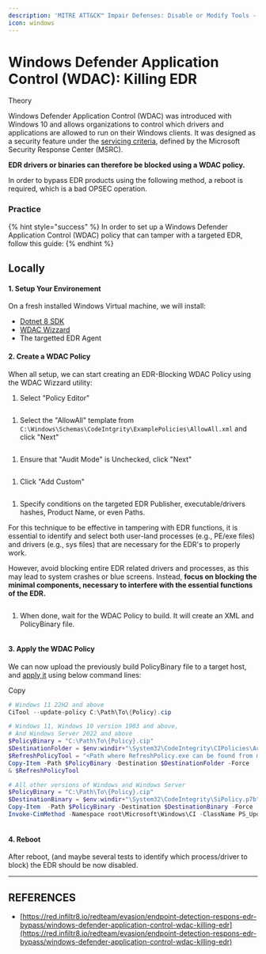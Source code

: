 ```yaml
---
description: 'MITRE ATT&CK™ Impair Defenses: Disable or Modify Tools - Technique T1562.001'
icon: windows
---
```


# Windows Defender Application Control (WDAC): Killing EDR

Theory

Windows Defender Application Control (WDAC) was introduced with Windows 10 and allows organizations to control which drivers and applications are allowed to run on their Windows clients. It was designed as a security feature under the [servicing criteria](https://www.microsoft.com/msrc/windows-security-servicing-criteria), defined by the Microsoft Security Response Center (MSRC).

**EDR drivers or binaries can therefore be blocked using a WDAC policy.**

In order to bypass EDR products using the following method, a reboot is required, which is a bad OPSEC operation.

### Practice <a href="#practice" id="practice"></a>

{% hint style="success" %}
In order to set up a Windows Defender Application Control (WDAC) policy that can tamper with a targeted EDR, follow this guide:
{% endhint %}



## Locally

#### 1. Setup Your Environement <a href="#id-1.-setup-your-environement" id="id-1.-setup-your-environement"></a>

On a fresh installed Windows Virtual machine, we will install:

* [Dotnet 8 SDK](https://dotnet.microsoft.com/en-us/download/dotnet/thank-you/sdk-8.0.403-windows-x64-installer)
* [WDAC Wizzard](https://webapp-wdac-wizard.azurewebsites.net/)
* The targetted EDR Agent

#### 2. Create a WDAC Policy <a href="#id-2.-create-a-wdac-policy" id="id-2.-create-a-wdac-policy"></a>

When all setup, we can start creating an EDR-Blocking WDAC Policy using the WDAC Wizzard utility:

1. Select "Policy Editor"

<figure><img src="https://red.infiltr8.io/~gitbook/image?url=https%3A%2F%2F329872044-files.gitbook.io%2F%7E%2Ffiles%2Fv0%2Fb%2Fgitbook-x-prod.appspot.com%2Fo%2Fspaces%252FMdUKdzuqIuObdvCB3mUR%252Fuploads%252FpgulpaVarQIy0lA4idjN%252Fimage-20241009110409414.png%3Falt%3Dmedia%26token%3Db5a05316-0eb3-4af2-9290-408363c9358a&#x26;width=768&#x26;dpr=4&#x26;quality=100&#x26;sign=688cf5db&#x26;sv=2" alt=""><figcaption></figcaption></figure>

1. Select the "AllowAll" template from `C:\Windows\Schemas\CodeIntgrity\ExamplePolicies\AllowAll.xml` and click "Next"

<figure><img src="https://red.infiltr8.io/~gitbook/image?url=https%3A%2F%2F329872044-files.gitbook.io%2F%7E%2Ffiles%2Fv0%2Fb%2Fgitbook-x-prod.appspot.com%2Fo%2Fspaces%252FMdUKdzuqIuObdvCB3mUR%252Fuploads%252F3C1qVlckYQW0y4G1rlyV%252Fimage-20241009110346223.png%3Falt%3Dmedia%26token%3Dc87b2bdc-3ae5-4ff6-8b72-6a441a2018f1&#x26;width=768&#x26;dpr=4&#x26;quality=100&#x26;sign=808d4857&#x26;sv=2" alt=""><figcaption></figcaption></figure>

1. Ensure that "Audit Mode" is Unchecked, click "Next"

<figure><img src="https://red.infiltr8.io/~gitbook/image?url=https%3A%2F%2F329872044-files.gitbook.io%2F%7E%2Ffiles%2Fv0%2Fb%2Fgitbook-x-prod.appspot.com%2Fo%2Fspaces%252FMdUKdzuqIuObdvCB3mUR%252Fuploads%252FXvPvoOsRrWSiEz6qtLUY%252Fimage-20241008151153062.png%3Falt%3Dmedia%26token%3Db977fb6f-022d-40ab-a7e0-4dc761803842&#x26;width=768&#x26;dpr=4&#x26;quality=100&#x26;sign=250e93e7&#x26;sv=2" alt=""><figcaption></figcaption></figure>

1. Click "Add Custom"

<figure><img src="https://red.infiltr8.io/~gitbook/image?url=https%3A%2F%2F329872044-files.gitbook.io%2F%7E%2Ffiles%2Fv0%2Fb%2Fgitbook-x-prod.appspot.com%2Fo%2Fspaces%252FMdUKdzuqIuObdvCB3mUR%252Fuploads%252FpOVtNDwzvod8XX1OOFCg%252Fimage-20241009111120016.png%3Falt%3Dmedia%26token%3Df5d200f0-8f18-46f2-9c96-9fe96c64967e&#x26;width=768&#x26;dpr=4&#x26;quality=100&#x26;sign=b08aebb0&#x26;sv=2" alt=""><figcaption></figcaption></figure>

1. Specify conditions on the targeted EDR Publisher, executable/drivers hashes, Product Name, or even Paths.

For this technique to be effective in tampering with EDR functions, it is essential to identify and select both user-land processes (e.g., PE/exe files) and drivers (e.g., sys files) that are necessary for the EDR's to properly work.

However, avoid blocking entire EDR related drivers and processes, as this may lead to system crashes or blue screens. Instead, **focus on blocking the minimal components, necessary to interfere with the essential functions of the EDR.**

<figure><img src="https://red.infiltr8.io/~gitbook/image?url=https%3A%2F%2F329872044-files.gitbook.io%2F%7E%2Ffiles%2Fv0%2Fb%2Fgitbook-x-prod.appspot.com%2Fo%2Fspaces%252FMdUKdzuqIuObdvCB3mUR%252Fuploads%252FcFKI3wklAaLX1LdytLy8%252Fimage-20241008161041864.jpg%3Falt%3Dmedia%26token%3D35ce9cf1-ba36-420d-8c1f-a382b199433f&#x26;width=768&#x26;dpr=4&#x26;quality=100&#x26;sign=5f1c54d0&#x26;sv=2" alt=""><figcaption></figcaption></figure>

1. When done, wait for the WDAC Policy to build. It will create an XML and PolicyBinary file.

<figure><img src="https://red.infiltr8.io/~gitbook/image?url=https%3A%2F%2F329872044-files.gitbook.io%2F%7E%2Ffiles%2Fv0%2Fb%2Fgitbook-x-prod.appspot.com%2Fo%2Fspaces%252FMdUKdzuqIuObdvCB3mUR%252Fuploads%252F4krJ0scpEMC7JwtJTZzA%252Fimage.png%3Falt%3Dmedia%26token%3Db0420c1f-e4bd-4986-b2ab-06ec0b33cef1&#x26;width=768&#x26;dpr=4&#x26;quality=100&#x26;sign=8d47cb4b&#x26;sv=2" alt=""><figcaption></figcaption></figure>

#### 3. Apply the WDAC Policy <a href="#id-3.-apply-the-wdac-policy" id="id-3.-apply-the-wdac-policy"></a>

We can now upload the previously build PolicyBinary file to a target host, and [apply it](https://learn.microsoft.com/en-us/windows/security/application-security/application-control/app-control-for-business/deployment/appcontrol-deployment-guide) using below command lines:

Copy

```powershell
# Windows 11 22H2 and above
CiTool --update-policy C:\Path\To\{Policy}.cip

# Windows 11, Windows 10 version 1903 and above, 
# And Windows Server 2022 and above
$PolicyBinary = "C:\Path\To\{Policy}.cip"
$DestinationFolder = $env:windir+"\System32\CodeIntegrity\CIPolicies\Active\"
$RefreshPolicyTool = "<Path where RefreshPolicy.exe can be found from managed endpoints>"
Copy-Item -Path $PolicyBinary -Destination $DestinationFolder -Force
& $RefreshPolicyTool

# All other versions of Windows and Windows Server
$PolicyBinary = "C:\Path\To\{Policy}.cip"
$DestinationBinary = $env:windir+"\System32\CodeIntegrity\SiPolicy.p7b"
Copy-Item  -Path $PolicyBinary -Destination $DestinationBinary -Force
Invoke-CimMethod -Namespace root\Microsoft\Windows\CI -ClassName PS_UpdateAndCompareCIPolicy -MethodName Update -Arguments @{FilePath = $DestinationBinary}
```

<figure><img src="https://red.infiltr8.io/~gitbook/image?url=https%3A%2F%2F329872044-files.gitbook.io%2F%7E%2Ffiles%2Fv0%2Fb%2Fgitbook-x-prod.appspot.com%2Fo%2Fspaces%252FMdUKdzuqIuObdvCB3mUR%252Fuploads%252FFnkzYewrqtZPRvb73z6x%252Fimage-20241008161514514.png%3Falt%3Dmedia%26token%3Dbbbf9201-901a-49a1-9648-e7696b4f7278&#x26;width=768&#x26;dpr=4&#x26;quality=100&#x26;sign=e8f31523&#x26;sv=2" alt=""><figcaption></figcaption></figure>

#### 4. Reboot <a href="#id-4.-reboot" id="id-4.-reboot"></a>

After reboot, (and maybe several tests to identify which process/driver to block) the EDR should be now disabled.



***

## REFERENCES

* [https://red.infiltr8.io/redteam/evasion/endpoint-detection-respons-edr-bypass/windows-defender-application-control-wdac-killing-edr](https://red.infiltr8.io/redteam/evasion/endpoint-detection-respons-edr-bypass/windows-defender-application-control-wdac-killing-edr)

